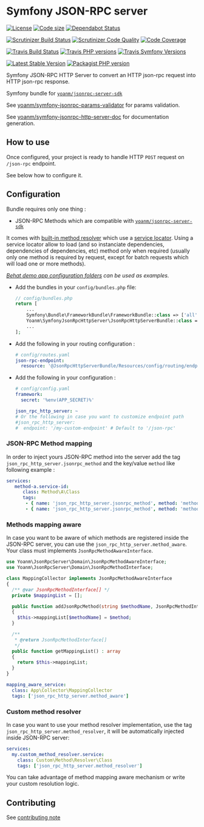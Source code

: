 # Symfony JSON-RPC server
[![License](https://img.shields.io/github/license/yoanm/symfony-jsonrpc-http-server.svg)](https://github.com/yoanm/symfony-jsonrpc-http-server) [![Code size](https://img.shields.io/github/languages/code-size/yoanm/symfony-jsonrpc-http-server.svg)](https://github.com/yoanm/symfony-jsonrpc-http-server) [![Dependabot Status](https://api.dependabot.com/badges/status?host=github&repo=yoanm/symfony-jsonrpc-http-server)](https://dependabot.com)

[![Scrutinizer Build Status](https://img.shields.io/scrutinizer/build/g/yoanm/symfony-jsonrpc-http-server.svg?label=Scrutinizer&logo=scrutinizer)](https://scrutinizer-ci.com/g/yoanm/symfony-jsonrpc-http-server/build-status/master) [![Scrutinizer Code Quality](https://img.shields.io/scrutinizer/g/yoanm/symfony-jsonrpc-http-server/master.svg?logo=scrutinizer)](https://scrutinizer-ci.com/g/yoanm/symfony-jsonrpc-http-server/?branch=master) [![Code Coverage](https://img.shields.io/scrutinizer/coverage/g/yoanm/symfony-jsonrpc-http-server/master.svg?logo=scrutinizer)](https://scrutinizer-ci.com/g/yoanm/symfony-jsonrpc-http-server/?branch=master)

[![Travis Build Status](https://img.shields.io/travis/yoanm/symfony-jsonrpc-http-server/master.svg?label=Travis&logo=travis)](https://travis-ci.org/yoanm/symfony-jsonrpc-http-server) [![Travis PHP versions](https://img.shields.io/travis/php-v/yoanm/symfony-jsonrpc-http-server.svg?logo=travis)](https://php.net/) [![Travis Symfony Versions](https://img.shields.io/badge/Symfony-v3%20%2F%20v4-8892BF.svg?logo=travis)](https://symfony.com/)

[![Latest Stable Version](https://img.shields.io/packagist/v/yoanm/symfony-jsonrpc-http-server.svg)](https://packagist.org/packages/yoanm/symfony-jsonrpc-http-server) [![Packagist PHP version](https://img.shields.io/packagist/php-v/yoanm/symfony-jsonrpc-http-server.svg)](https://packagist.org/packages/yoanm/symfony-jsonrpc-http-server)

Symfony JSON-RPC HTTP Server to convert an HTTP json-rpc request into HTTP json-rpc response.

Symfony bundle for [`yoanm/jsonrpc-server-sdk`](https://raw.githubusercontent.com/yoanm/php-jsonrpc-server-sdk)

See [yoanm/symfony-jsonrpc-params-validator](https://github.com/yoanm/symfony-jsonrpc-params-validator) for params validation.

See [yoanm/symfony-jsonrpc-http-server-doc](https://github.com/yoanm/symfony-jsonrpc-http-server-doc) for documentation generation.

## How to use

Once configured, your project is ready to handle HTTP `POST` request on `/json-rpc` endpoint.

See below how to configure it.

## Configuration

Bundle requires only one thing : 
 - JSON-RPC Methods which are compatible with [`yoanm/jsonrpc-server-sdk`](https://raw.githubusercontent.com/yoanm/php-jsonrpc-server-sdk)
 
It comes with [built-in method resolver](./src/Resolver/MethodResolver.php) which use a [service locator](https://symfony.com/doc/3.4/service_container/service_subscribers_locators.html#defining-a-service-locator). Using a service locator allow to load (and so instanciate dependencies, dependencies of dependencies, etc) method only when required (usually only one method is required by request, except for batch requests which will load one or more methods).
 
*[Behat demo app configuration folders](./features/demo_app/) can be used as examples.*

 - Add the bundles in your `config/bundles.php` file:
   ```php
   // config/bundles.php
   return [
       ...
       Symfony\Bundle\FrameworkBundle\FrameworkBundle::class => ['all' => true],
       Yoanm\SymfonyJsonRpcHttpServer\JsonRpcHttpServerBundle::class => ['all' => true],
       ...
   ];
   ```
   
 - Add the following in your routing configuration :
   ```yaml
   # config/routes.yaml
   json-rpc-endpoint:
     resource: '@JsonRpcHttpServerBundle/Resources/config/routing/endpoint.xml'
   ```
   
 - Add the following in your configuration :
   ```yaml
   # config/config.yaml
   framework:
     secret: '%env(APP_SECRET)%'

   json_rpc_http_server: ~
   # Or the following in case you want to customize endpoint path
   #json_rpc_http_server:
   #  endpoint: '/my-custom-endpoint' # Default to '/json-rpc'
   ```

### JSON-RPC Method mapping
In order to inject yours JSON-RPC method into the server add the tag `json_rpc_http_server.jsonrpc_method` and the key/value `method` like following example :
```yaml
services:
   method-a.service-id:
      class: Method\A\Class
      tags:
       - { name: 'json_rpc_http_server.jsonrpc_method', method: 'method-a' }
       - { name: 'json_rpc_http_server.jsonrpc_method', method: 'method-a-alias' }
```

### Methods mapping aware
In case you want to be aware of which methods are registered inside the JSON-RPC server, you can use the `json_rpc_http_server.method_aware`. Your class must implements `JsonRpcMethodAwareInterface`.

```php
use Yoanm\JsonRpcServer\Domain\JsonRpcMethodAwareInterface;
use Yoanm\JsonRpcServer\Domain\JsonRpcMethodInterface;

class MappingCollector implements JsonRpcMethodAwareInterface
{
  /** @var JsonRpcMethodInterface[] */
  private $mappingList = [];

  public function addJsonRpcMethod(string $methodName, JsonRpcMethodInterface $method): void
  {
    $this->mappingList[$methodName] = $method;
  }

  /**
   * @return JsonRpcMethodInterface[]
   */
  public function getMappingList() : array
  {
    return $this->mappingList;
  }
}
```

```yaml
mapping_aware_service:
  class: App\Collector\MappingCollector
  tags: ['json_rpc_http_server.method_aware']
```
   
### Custom method resolver
In case you want to use your method resolver implementation, use the tag `json_rpc_http_server.method_resolver`, it will be automatically injected inside JSON-RPC server:
```yaml
services:
  my.custom_method_resolver.service:
    class: Custom\Method\Resolver\Class
    tags: ['json_rpc_http_server.method_resolver']
```

You can take advantage of method mapping aware mechanism or write your custom resolution logic.

## Contributing
See [contributing note](./CONTRIBUTING.md)
